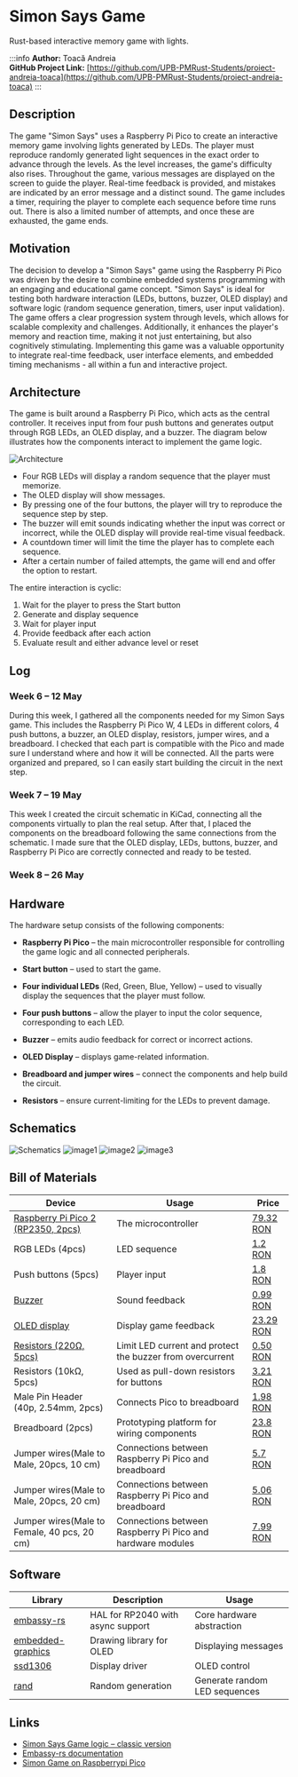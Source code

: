 
# Simon Says Game

Rust-based interactive memory game with lights.


:::info
**Author:** Toacă Andreia  
**GitHub Project Link:** [https://github.com/UPB-PMRust-Students/proiect-andreia-toaca](https://github.com/UPB-PMRust-Students/proiect-andreia-toaca)
:::


## Description

The game "Simon Says" uses a Raspberry Pi Pico to create an interactive memory game involving lights generated by LEDs. The player must reproduce randomly generated light sequences in the exact order to advance through the levels. As the level increases, the game's difficulty also rises. Throughout the game, various messages are displayed on the screen to guide the player. Real-time feedback is provided, and mistakes are indicated by an error message and a distinct sound. The game includes a timer, requiring the player to complete each sequence before time runs out. There is also a limited number of attempts, and once these are exhausted, the game ends.


## Motivation

The decision to develop a "Simon Says" game using the Raspberry Pi Pico was driven by the desire to combine embedded systems programming with an engaging and educational game concept. "Simon Says" is ideal for testing both hardware interaction (LEDs, buttons, buzzer, OLED display) and software logic (random sequence generation, timers, user input validation). The game offers a clear progression system through levels, which allows for scalable complexity and challenges. Additionally, it enhances the player's memory and reaction time, making it not just entertaining, but also cognitively stimulating. Implementing this game was a valuable opportunity to integrate real-time feedback, user interface elements, and embedded timing mechanisms - all within a fun and interactive project.


## Architecture

The game is built around a Raspberry Pi Pico, which acts as the central controller. It receives input from four push buttons and generates output through RGB LEDs, an OLED display, and a buzzer. The diagram below illustrates how the components interact to implement the game logic.

![Architecture ](./Architectural_Diagram.svg)

- Four RGB LEDs will display a random sequence that the player must memorize.  
- The OLED display will show messages.
- By pressing one of the four buttons, the player will try to reproduce the sequence step by step.  
- The buzzer will emit sounds indicating whether the input was correct or incorrect, while the OLED display will provide real-time visual feedback. 
- A countdown timer will limit the time the player has to complete each sequence.  
- After a certain number of failed attempts, the game will end and offer the option to restart.

The entire interaction is cyclic:
1. Wait for the player to press the Start button
2. Generate and display sequence  
3. Wait for player input  
4. Provide feedback after each action  
5. Evaluate result and either advance level or reset


## Log

### Week 6 – 12 May
During this week, I gathered all the components needed for my Simon Says game. This includes the Raspberry Pi Pico W, 4 LEDs in different colors, 4 push buttons, a buzzer, an OLED display, resistors, jumper wires, and a breadboard. I checked that each part is compatible with the Pico and made sure I understand where and how it will be connected. All the parts were organized and prepared, so I can easily start building the circuit in the next step. 


### Week 7 – 19 May  
This week I created the circuit schematic in KiCad, connecting all the components virtually to plan the real setup. After that, I placed the components on the breadboard following the same connections from the schematic. I made sure that the OLED display, LEDs, buttons, buzzer, and Raspberry Pi Pico are correctly connected and ready to be tested.


### Week 8 – 26 May  



## Hardware

The hardware setup consists of the following components:

- **Raspberry Pi Pico**  – the main microcontroller responsible for controlling the game logic and all connected peripherals.
- **Start button** – used to start the game.

- **Four individual LEDs** (Red, Green, Blue, Yellow) – used to visually display the sequences that the player must follow.

- **Four push buttons** – allow the player to input the color sequence, corresponding to each LED.

- **Buzzer** – emits audio feedback for correct or incorrect actions.

- **OLED Display** – displays game-related information.

- **Breadboard and jumper wires** – connect the components and help build the circuit.

- **Resistors** – ensure current-limiting for the LEDs to prevent damage.


## Schematics

![Schematics ](./project_schematics.svg)
![image1 ](./image1.webp)
![image2 ](./image2.webp)
![image3 ](./image3.webp)

## Bill of Materials

| Device                                                                                      | Usage                            | Price         |
|---------------------------------------------------------------------------------------------|----------------------------------|---------------|
| [Raspberry Pi Pico 2 (RP2350, 2pcs)](https://www.raspberrypi.com/products/raspberry-pi-pico-2/)   | The microcontroller              | [79.32 RON](https://www.optimusdigital.ro/ro/placi-raspberry-pi/13327-raspberry-pi-pico-2-w.html?srsltid=AfmBOopT8Y9ultcTpCnplLLBvfYiR-1ehIjvuN4Q_uidpizk46YSSxWM)     |
| RGB LEDs (4pcs)                  | LED sequence                     | [1.2 RON](https://ardushop.ro/ro/led-uri/293-467-led-5mm.html?gad_source=1&gbraid=0AAAAADlKU-7m8tvyuVfJMIXYMetezkndV&gclid=Cj0KCQjw_dbABhC5ARIsAAh2Z-RlwuC8AUDzaVayGZwuKJ4qlQ-M8NUku7Or-8V5DS7vlqUY01mmlo0aAo9vEALw_wcB#/culoare-rosu)        |
| Push buttons (5pcs)              | Player input                     | [1.8 RON](https://www.optimusdigital.ro/ro/butoane-i-comutatoare/1119-buton-6x6x6.html)     |
| [Buzzer](https://components101.com/misc/buzzer-pinout-working-datasheet)                  | Sound feedback                   | [0.99 RON](https://www.optimusdigital.ro/ro/audio-buzzere/12247-buzzer-pasiv-de-33v-sau-3v.html?gad_source=1&gad_campaignid=19615979487&gbraid=0AAAAADv-p3DpzQivl1HoGD6feRIlY_6Bz&gclid=Cj0KCQjwiqbBBhCAARIsAJSfZkYiNmbbR6wtiKxtw_Z-az7s0-IqqgHVrrbAzRrgrk-mZn9BDgP7iL4aAq9kEALw_wcB)|
| [OLED display](https://cdn-learn.adafruit.com/downloads/pdf/adafruit-oled-displays-for-raspberry-pi.pdf)| Display game feedback | [23.29 RON](https://www.emag.ro/ecran-oled-0-96-ai409-s322-323-324/pd/D69S02MBM/)     |
| [Resistors (220Ω, 5pcs)](https://www.electronicwings.com/components/resistor-220-ohms/1/datasheet) | Limit LED current and protect the buzzer from overcurrent            | [0.50 RON](https://www.optimusdigital.ro/en/resistors/1097-025w-220-resistor.html)|
| Resistors (10kΩ, 5pcs) | Used as pull-down resistors for buttons | [3.21 RON](https://www.emag.ro/rezistor-10k-ohm-set-10-bucati-ai249-s143/pd/DGB423MBM/?ref=history-shopping_423410733_112784_1)|
| Male Pin Header (40p, 2.54mm, 2pcs)  | Connects Pico to breadboard      | [1.98 RON](https://www.optimusdigital.ro/ro/componente-electronice-headere-de-pini/465-header-de-pini-galben-254-mm-40p.html)|| Breadboard                     | Prototype Platform               | [9.98 RON](https://www.optimusdigital.ro/en/breadboards/8-breadboard-hq-830-points.html?search_query=Breadboard&results=363)|
| Breadboard (2pcs) | Prototyping platform for wiring components | [23.8 RON](https://www.emag.ro/breadboard-830-puncte-mb102-cl01/pd/DF0C5JBBM/?utm_campaign=share%20product&utm_source=mobile%20app&utm_medium=ios) |
| Jumper wires(Male to Male, 20pcs, 10 cm) | Connections between Raspberry Pi Pico and breadboard| [ 5.7 RON](https://www.optimusdigital.ro/ro/fire-fire-mufate/885-set-fire-tata-tata-10p-10-cm.html?search_query=fire+tata-tata&results=73)|
| Jumper wires(Male to Male, 20pcs, 20 cm) | Connections between Raspberry Pi Pico and breadboard| [ 5.06 RON](https://www.emag.ro/10-x-fire-dupont-tata-tata-20cm-cl55/pd/DV8M9WBBM/)|
| Jumper wires(Male to Female, 40 pcs, 20 cm) | Connections between Raspberry Pi Pico and hardware modules | [ 7.99 RON](https://www.optimusdigital.ro/ro/fire-fire-mufate/92-fire-colorate-mama-tata-40p.html)|


## Software

| Library               | Description                                                    | Usage                        |
|-----------------------|----------------------------------------------------------------|------------------------------|
| [embassy-rs](https://github.com/embassy-rs/embassy)               | HAL for RP2040 with async support    | Core hardware abstraction    |
| [embedded-graphics](https://github.com/embedded-graphics/embedded-graphics)            | Drawing library for OLED             | Displaying messages          |
| [ssd1306](https://github.com/rust-embedded-community/ssd1306)                          | Display driver                       | OLED control                 |
| [rand](https://docs.rs/rand/latest/rand/)                                              | Random generation                    | Generate random LED sequences|


## Links

- [Simon Says Game logic – classic version](https://en.wikipedia.org/wiki/Simon_(game))
- [Embassy-rs documentation](https://embassy.dev)
- [Simon Game on Raspberrypi Pico](https://www.youtube.com/watch?v=wOGWu2v-Wgc)


